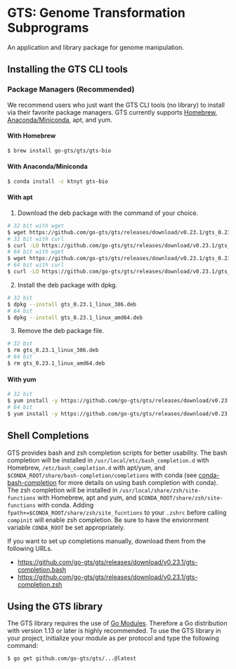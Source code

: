 # GTS: Genome Transformation Subprograms
An application and library package for genome manipulation.

## Installing the GTS CLI tools
### Package Managers (Recommended)
We recommend users who just want the GTS CLI tools (no library) to install via their favorite package managers.
GTS currently supports [Homebrew](https://brew.sh), [Anaconda/Miniconda](https://www.anaconda.com), apt, and yum.

#### With Homebrew
```sh
$ brew install go-gts/gts/gts-bio
```

#### With Anaconda/Miniconda
```sh
$ conda install -c ktnyt gts-bio
```

#### With apt
1. Download the deb package with the command of your choice.
```sh
# 32 bit with wget
$ wget https://github.com/go-gts/gts/releases/download/v0.23.1/gts_0.23.1_linux_386.deb
# 32 bit with curl
$ curl -LO https://github.com/go-gts/gts/releases/download/v0.23.1/gts_0.23.1_linux_386.deb
# 64 bit with wget
$ wget https://github.com/go-gts/gts/releases/download/v0.23.1/gts_0.23.1_linux_amd64.deb
# 64 bit with curl
$ curl -LO https://github.com/go-gts/gts/releases/download/v0.23.1/gts_0.23.1_linux_amd64.deb
```

2. Install the deb package with dpkg.
```sh
# 32 bit
$ dpkg --install gts_0.23.1_linux_386.deb
# 64 bit
$ dpkg --install gts_0.23.1_linux_amd64.deb
```

3. Remove the deb package file.
```sh
# 32 bit
$ rm gts_0.23.1_linux_386.deb
# 64 bit
$ rm gts_0.23.1_linux_amd64.deb
```

#### With yum
```sh
# 32 bit
$ yum install -y https://github.com/go-gts/gts/releases/download/v0.23.1/gts_0.23.1_linux_386.rpm
# 64 bit
$ yum install -y https://github.com/go-gts/gts/releases/download/v0.23.1/gts_0.23.1_linux_amd64.rpm
```

## Shell Completions
GTS provides bash and zsh completion scripts for better usability. The bash completion will be installed in `/usr/local/etc/bash_completion.d` with Homebrew, `/etc/bash_completion.d` with apt/yum, and `$CONDA_ROOT/share/bash-completion/completions` with conda (see [conda-bash-completion](https://github.com/tartansandal/conda-bash-completion) for more details on using bash completion with conda). The zsh completion will be installed in `/usr/local/share/zsh/site-functions` with Homebrew, apt and yum, and `$CONDA_ROOT/share/zsh/site-functions` with conda. Adding `fpath+=$CONDA_ROOT/share/zsh/site_fucntions` to your `.zshrc` before calling `compinit` will enable zsh completion. Be sure to have the envionrment variable `CONDA_ROOT` be set appropriately.

If you want to set up completions manually, download them from the following URLs.

- https://github.com/go-gts/gts/releases/download/v0.23.1/gts-completion.bash
- https://github.com/go-gts/gts/releases/download/v0.23.1/gts-completion.zsh

## Using the GTS library
The GTS library requires the use of [Go Modules](https://blog.golang.org/using-go-modules). Therefore a Go distribution with version 1.13 or later is highly recommended. To use the GTS library in your project, initialize your module as per protocol and type the following command:

```sh
$ go get github.com/go-gts/gts/...@latest
```
